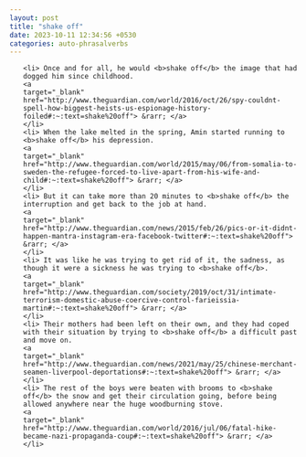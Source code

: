 ```yaml
---
layout: post
title: "shake off"
date: 2023-10-11 12:34:56 +0530
categories: auto-phrasalverbs
---
```

<ol>

    <li> Once and for all, he would <b>shake off</b> the image that had dogged him since childhood.
    <a 
    target="_blank" 
    href="http://www.theguardian.com/world/2016/oct/26/spy-couldnt-spell-how-biggest-heists-us-espionage-history-foiled#:~:text=shake%20off"> &rarr; </a>
    </li>
    <li> When the lake melted in the spring, Amin started running to <b>shake off</b> his depression.
    <a 
    target="_blank" 
    href="http://www.theguardian.com/world/2015/may/06/from-somalia-to-sweden-the-refugee-forced-to-live-apart-from-his-wife-and-child#:~:text=shake%20off"> &rarr; </a>
    </li>
    <li> But it can take more than 20 minutes to <b>shake off</b> the interruption and get back to the job at hand.
    <a 
    target="_blank" 
    href="http://www.theguardian.com/news/2015/feb/26/pics-or-it-didnt-happen-mantra-instagram-era-facebook-twitter#:~:text=shake%20off"> &rarr; </a>
    </li>
    <li> It was like he was trying to get rid of it, the sadness, as though it were a sickness he was trying to <b>shake off</b>.
    <a 
    target="_blank" 
    href="http://www.theguardian.com/society/2019/oct/31/intimate-terrorism-domestic-abuse-coercive-control-farieissia-martin#:~:text=shake%20off"> &rarr; </a>
    </li>
    <li> Their mothers had been left on their own, and they had coped with their situation by trying to <b>shake off</b> a difficult past and move on.
    <a 
    target="_blank" 
    href="http://www.theguardian.com/news/2021/may/25/chinese-merchant-seamen-liverpool-deportations#:~:text=shake%20off"> &rarr; </a>
    </li>
    <li> The rest of the boys were beaten with brooms to <b>shake off</b> the snow and get their circulation going, before being allowed anywhere near the huge woodburning stove.
    <a 
    target="_blank" 
    href="http://www.theguardian.com/world/2016/jul/06/fatal-hike-became-nazi-propaganda-coup#:~:text=shake%20off"> &rarr; </a>
    </li>